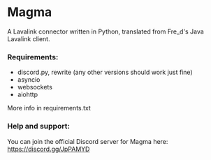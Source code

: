 # Magma

A Lavalink connector written in Python, translated from Fre_d's Java Lavalink client.
### Requirements:
* discord.py, rewrite (any other versions should work just fine)
* asyncio
* websockets
* aiohttp

More info in requirements.txt

### Help and support:
You can join the official Discord server for Magma here:
https://discord.gg/JpPAMYD
